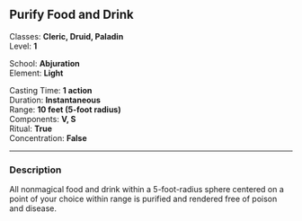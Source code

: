 ## Purify Food and Drink

Classes: **Cleric, Druid, Paladin**  
Level: **1**  

School: **Abjuration**  
Element: **Light**  

Casting Time: **1 action**  
Duration: **Instantaneous**  
Range: **10 feet (5-foot radius)**  
Components: **V, S**  
Ritual: **True**  
Concentration: **False**  

------

### Description

All nonmagical food and drink within a 5-foot-radius sphere centered on a point of your choice within range is purified and rendered free of poison and disease.